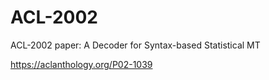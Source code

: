 # ACL-2002
ACL-2002 paper: A Decoder for Syntax-based Statistical MT

https://aclanthology.org/P02-1039

